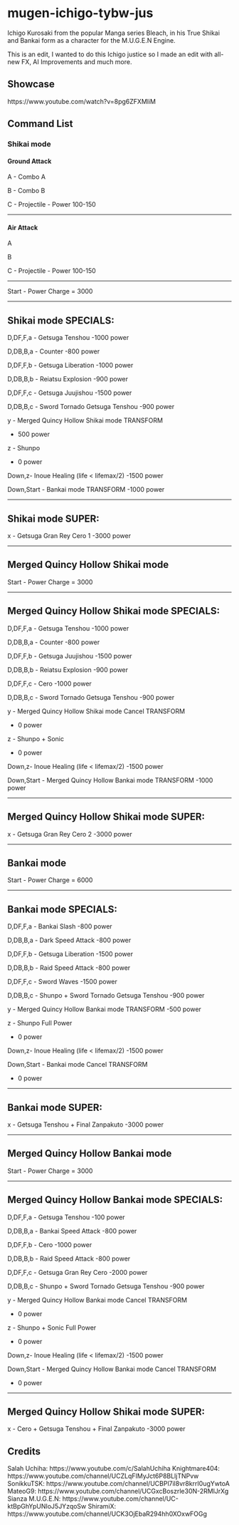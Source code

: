 # mugen-ichigo-tybw-jus
Ichigo Kurosaki from the popular Manga series Bleach, in his True Shikai and Bankai form as a character for the M.U.G.E.N Engine.

This is an edit, I wanted to do this Ichigo justice so I made an edit with all-new FX, AI Improvements and much more.

<h2>Showcase</h2>
https://www.youtube.com/watch?v=8pg6ZFXMliM

<h2>Command List</h2>

<h3>Shikai mode</h3>

<h4>Ground Attack</h4>

A - Combo A

B - Combo B

C - Projectile - Power 100-150

----------------------------------------------------------------------------------------------------------------------------------------------------------------------------------------------------------------------------------------------------------------------------------------
<h4>Air Attack</h4>

A 

B

C - Projectile  - Power 100-150

----------------------------------------------------------------------------------------------------------------------------------------------------------------------------------------------------------------------------------------------------------------------------------------

Start - Power Charge = 3000

----------------------------------------------------------------------------------------------------------------------------------------------------------------------------------------------------------------------------------------------------------------------------------------
Shikai mode SPECIALS:
----------------------------------------------------------------------------------------------------------------------------------------------------------------------------------------------------------------------------------------------------------------------------------------

D,DF,F,a - Getsuga Tenshou
-1000 power

D,DB,B,a - Counter
-800 power

D,DF,F,b - Getsuga Liberation
-1000 power 

D,DB,B,b - Reiatsu Explosion
-900 power

D,DF,F,c -  Getsuga Juujishou
-1500 power

D,DB,B,c - Sword Tornado Getsuga Tenshou
-900 power

y - Merged Quincy Hollow Shikai mode TRANSFORM
- 500 power

z - Shunpo
- 0 power

Down,z- Inoue Healing (life < lifemax/2)
-1500 power

Down,Start - Bankai mode TRANSFORM
-1000 power

----------------------------------------------------------------------------------------------------------------------------------------------------------------------------------------------------------------------------------------------------------------------------------------
Shikai mode SUPER: 
----------------------------------------------------------------------------------------------------------------------------------------------------------------------------------------------------------------------------------------------------------------------------------------

x - Getsuga Gran Rey Cero 1
-3000 power

----------------------------------------------------------------------------------------------------------------------------------------------------------------------------------------------------------------------------------------------------------------------------------------
Merged Quincy Hollow Shikai mode
----------------------------------------------------------------------------------------------------------------------------------------------------------------------------------------------------------------------------------------------------------------------------------------

Start - Power Charge = 3000

----------------------------------------------------------------------------------------------------------------------------------------------------------------------------------------------------------------------------------------------------------------------------------------
Merged Quincy Hollow Shikai mode SPECIALS:
----------------------------------------------------------------------------------------------------------------------------------------------------------------------------------------------------------------------------------------------------------------------------------------

D,DF,F,a - Getsuga Tenshou
-1000 power

D,DB,B,a - Counter
-800 power

D,DF,F,b - Getsuga Juujishou
-1500 power 

D,DB,B,b - Reiatsu Explosion
-900 power

D,DF,F,c - Cero
-1000 power

D,DB,B,c - Sword Tornado Getsuga Tenshou
-900 power

y - Merged Quincy Hollow Shikai mode Cancel TRANSFORM
- 0 power

z - Shunpo + Sonic
- 0 power

Down,z- Inoue Healing (life < lifemax/2)
-1500 power

Down,Start - Merged Quincy Hollow Bankai mode TRANSFORM
-1000 power

----------------------------------------------------------------------------------------------------------------------------------------------------------------------------------------------------------------------------------------------------------------------------------------
Merged Quincy Hollow Shikai mode SUPER: 
----------------------------------------------------------------------------------------------------------------------------------------------------------------------------------------------------------------------------------------------------------------------------------------

x - Getsuga Gran Rey Cero 2
-3000 power

----------------------------------------------------------------------------------------------------------------------------------------------------------------------------------------------------------------------------------------------------------------------------------------
Bankai mode
----------------------------------------------------------------------------------------------------------------------------------------------------------------------------------------------------------------------------------------------------------------------------------------

Start - Power Charge = 6000

----------------------------------------------------------------------------------------------------------------------------------------------------------------------------------------------------------------------------------------------------------------------------------------
Bankai mode SPECIALS:
----------------------------------------------------------------------------------------------------------------------------------------------------------------------------------------------------------------------------------------------------------------------------------------

D,DF,F,a - Bankai Slash
-800 power

D,DB,B,a - Dark Speed Attack
-800 power

D,DF,F,b - Getsuga Liberation
-1500 power 

D,DB,B,b -  Raid Speed Attack
-800 power

D,DF,F,c - Sword Waves
-1500 power

D,DB,B,c - Shunpo + Sword Tornado Getsuga Tenshou
-900 power

y - Merged Quincy Hollow Bankai mode TRANSFORM
-500 power

z - Shunpo Full Power
- 0 power

Down,z- Inoue Healing (life < lifemax/2)
-1500 power

Down,Start - Bankai mode Cancel TRANSFORM
- 0 power

----------------------------------------------------------------------------------------------------------------------------------------------------------------------------------------------------------------------------------------------------------------------------------------
Bankai mode SUPER: 
----------------------------------------------------------------------------------------------------------------------------------------------------------------------------------------------------------------------------------------------------------------------------------------

x - Getsuga Tenshou + Final Zanpakuto
-3000 power

----------------------------------------------------------------------------------------------------------------------------------------------------------------------------------------------------------------------------------------------------------------------------------------
Merged Quincy Hollow Bankai mode
----------------------------------------------------------------------------------------------------------------------------------------------------------------------------------------------------------------------------------------------------------------------------------------

Start - Power Charge = 3000

----------------------------------------------------------------------------------------------------------------------------------------------------------------------------------------------------------------------------------------------------------------------------------------
Merged Quincy Hollow Bankai mode SPECIALS:
----------------------------------------------------------------------------------------------------------------------------------------------------------------------------------------------------------------------------------------------------------------------------------------

D,DF,F,a - Getsuga Tenshou
-100 power

D,DB,B,a - Bankai Speed Attack
-800 power

D,DF,F,b - Cero
-1000 power 

D,DB,B,b - Raid Speed Attack
-800 power

D,DF,F,c - Getsuga Gran Rey Cero
-2000 power

D,DB,B,c - Shunpo + Sword Tornado Getsuga Tenshou
-900 power

y - Merged Quincy Hollow Bankai mode Cancel TRANSFORM
- 0 power

z - Shunpo + Sonic Full Power
- 0 power

Down,z- Inoue Healing (life < lifemax/2)
-1500 power

Down,Start - Merged Quincy Hollow Bankai mode Cancel TRANSFORM
- 0 power

----------------------------------------------------------------------------------------------------------------------------------------------------------------------------------------------------------------------------------------------------------------------------------------
Merged Quincy Hollow Shikai mode SUPER: 
----------------------------------------------------------------------------------------------------------------------------------------------------------------------------------------------------------------------------------------------------------------------------------------

x - Cero + Getsuga Tenshou + Final Zanpakuto
-3000 power

<h2>Credits</h2>
Salah Uchiha: https://www.youtube.com/c/SalahUchiha
Knightmare404: https://www.youtube.com/channel/UCZLqFIMyJct6P8BLljTNPvw
SonikkuTSK: https://www.youtube.com/channel/UCBPl7il8vr8krrI0ugYwtoA
MateoG9: https://www.youtube.com/channel/UCGxcBoszrle30N-2RMlJrXg
Sianza M.U.G.E.N: https://www.youtube.com/channel/UC-ktBpGhYpUNIoJ5JYzqoSw
ShiramiX: https://www.youtube.com/channel/UCK3OjEbaR294hh0XOxwFOGg
